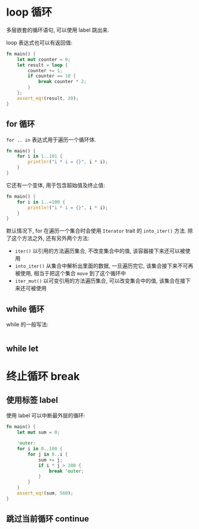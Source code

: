# loop 循环

多层嵌套的循环语句, 可以使用 label 跳出来.

loop 表达式也可以有返回值:

```rust
fn main() {
    let mut counter = 0;
    let result = loop {
        counter += 1;
        if counter == 10 {
            break counter * 2;
        }
    };
    assert_eq!(result, 20);
}
```

## for 循环

`for .. in` 表达式用于遍历一个循环体.

```rust
fn main() {
    for i in 1..101 {
        println!("i * i = {}", i * i);
    }
}
```

它还有一个变体, 用于包含超始值及终止值:

```rust
fn main() {
    for i in 1..=100 {
        println!("i * i = {}", i * i);
    }
}
```

默认情况下, for 在遍历一个集合时会使用 `Iterator` trait 的 `into_iter()` 方法.
除了这个方法之外, 还有另外两个方法:

* `iter()` 以引用的方法遍历集合, 不改变集合中的值, 该容器接下来还可以被使用
* `into_iter()` 从集合中解析出里面的数据, 一旦遍历完它, 该集合接下来不可再被使用,
  相当于把这个集合 `move` 到了这个循环中
* `iter_mut()` 以可变引用的方法遍历集合, 可以改变集合中的值, 该集合在接下来还可被使用

## while 循环

while 的一般写法:

```rust

```

## while let

# 终止循环 break

## 使用标签 label

使用 label 可以中断最外层的循环:

```rust
fn main() {
    let mut sum = 0;

    'outer:
    for i in 0..100 {
        for j in 0..i {
            sum += j;
            if i * j > 200 {
                break 'outer;
            }
        }
    }
    assert_eq!(sum, 560);
}
```

## 跳过当前循环 continue
